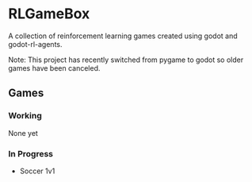 # RLGameBox
A collection of reinforcement learning games created using godot and godot-rl-agents.

Note: This project has recently switched from pygame to godot so older games have been canceled.

## Games

### Working
None yet

### In Progress
- Soccer 1v1
